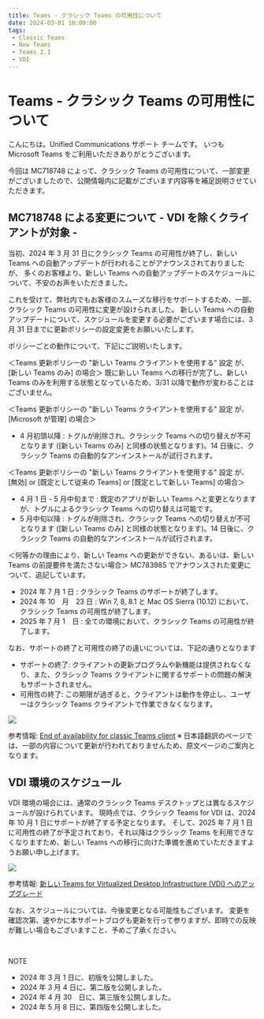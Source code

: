 ```yaml
---
title: Teams - クラシック Teams の可用性について
date: 2024-03-01 10:00:00
tags:
 - Classic Teams
 - New Teams
 - Teams 2.1
 - VDI
---
```

# Teams - クラシック Teams の可用性について 
こんにちは。Unified Communications サポート チームです。
いつも Microsoft Teams をご利用いただきありがとうございます。

今回は MC718748 によって、クラシック Teams の可用性について、一部変更がございましたので、公開情報内に記載がございます内容等を補足説明させていただきます。

## MC718748 による変更について - VDI を除くクライアントが対象 - 
当初、2024 年 3 月 31 日にクラシック Teams の可用性が終了し、新しい Teams への自動アップデートが行われることがアナウンスされておりましたが、
多くのお客様より、新しい Teams への自動アップデートのスケジュールについて、不安のお声をいただきました。

これを受けて、弊社内でもお客様のスムーズな移行をサポートするため、一部、クラシック Teams の可用性に変更が設けられました。
新しい Teams への自動アップデートについて、スケジュールを変更する必要がございます場合には、3 月 31 日までに更新ポリシーの設定変更をお願いいたします。

ポリシーごとの動作について、下記にご説明いたします。

＜Teams 更新ポリシーの "新しい Teams クライアントを使用する" 設定 が、[新しい Teams のみ] の場合＞
既に新しい Teams への移行が完了し、新しい Teams のみを利用する状態となっているため、3/31 以降で動作が変わることはございません。

＜Teams 更新ポリシーの "新しい Teams クライアントを使用する" 設定 が、[Microsoft が管理] の場合＞
  - 4 月初頭以降 : トグルが削除され、クラシック Teams への切り替えが不可となります ([新しい Teams のみ] と同様の状態となります)。14 日後に、クラシック Teams の自動的なアンインストールが試行されます。

＜Teams 更新ポリシーの "新しい Teams クライアントを使用する" 設定 が、[無効] or [既定として従来の Teams] or [既定として新しい Teams] の場合＞
  - 4 月 1 日 - 5 月中旬まで : 既定のアプリが新しい Teams へと変更となりますが、トグルによるクラシック Teams への切り替えは可能です。
  - 5 月中旬以降 : トグルが削除され、クラシック Teams への切り替えが不可となります ([新しい Teams のみ] と同様の状態となります)。14 日後に、クラシック Teams の自動的なアンインストールが試行されます。

＜何等かの理由により、新しい Teams への更新ができない、あるいは、新しい Teams の前提要件を満たさない場合＞
MC783985 でアナウンスされた変更について、追記しています。
  - 2024 年 7 月 1 日 : クラシック Teams のサポートが終了します。
  - 2024 年 10　月　23 日 : Win 7, 8, 8.1 と Mac OS Sierra (10.12) において、クラシック Teams の可用性が終了します。
  - 2025 年 7 月 1　日 : 全ての環境において、クラシック Teams の可用性が終了します。

なお、サポートの終了と可用性の終了の違いについては、下記の通りとなります
  - サポートの終了: クライアントの更新プログラムや新機能は提供されなくなり、また、クラシック Teams クライアントに関するサポートの問題の解決もサポートされません。
  - 可用性の終了: この期限が過ぎると、クライアントは動作を停止し、ユーザーはクラシック Teams クライアントで作業できなくなります。

![](./teams-client-eoa-timeline.png)

参考情報: [End of availability for classic Teams client](https://learn.microsoft.com/en-us/microsoftteams/teams-classic-client-end-of-availability)
※ 日本語翻訳のページでは、一部の内容について更新が行われておりませんため、原文ページのご案内となります。

## VDI 環境のスケジュール
VDI 環境の場合には、通常のクラシック Teams デスクトップとは異なるスケジュールが設けられています。
現時点では、クラシック Teams for VDI は、2024 年 10 月 1 日にサポートが終了する予定となります。
そして、2025 年 7 月 1 日に可用性の終了が予定されており、それ以降はクラシック Teams を利用できなくなりますため、新しい Teams への移行に向けた準備を進めていただきますようお願い申し上げます。

![](./new-teams-vdi-timeline.png)

参考情報: [新しい Teams for Virtualized Desktop Infrastructure (VDI) へのアップグレード](https://learn.microsoft.com/ja-jp/microsoftteams/new-teams-vdi-requirements-deploy)


なお、スケジュールについては、今後変更となる可能性もございます。
変更を確認次第、速やかに本サポートブログも更新を行って参りますが、即時での反映が難しい場合もございますこと、予めご了承ください。

<br />

NOTE
- 2024 年 3 月 1 日に、初版を公開しました。
- 2024 年 3 月 4 日に、第二版を公開しました。
- 2024 年 4 月 30　日に、第三版を公開しました。
- 2024 年 5 月 8 日に、第四版を公開しました。